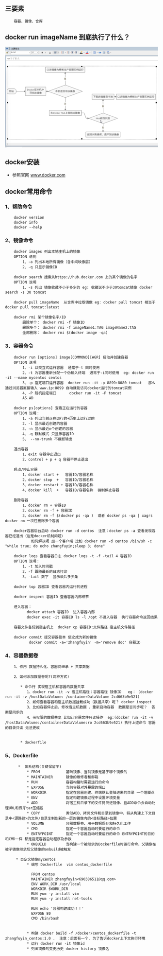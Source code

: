 ## 三要素
        容器、镜像、仓库

## docker run imageName 到底执行了什么？
![image](https://github.com/zhangfuyin/java/blob/master/docker/images/docker_run.jpeg)


## docker安装 
  * 参照官网 www.docker.com


## docker常用命令
### 1、帮助命令

        docker version
        docker info 
        docker --help

### 2、镜像命令

        docker images 列出本地主机上的镜像
        OPTION 说明
            1、-a 列出本地所有镜像（含中间映像层）
            2、-q 只显示镜像ID

        docker search 搜索从https://hub.docker.com 上的某个镜像的名字
        OPTION 说明
            1、-s 列出 镜像收藏不小于多少的 eg: 收藏说不小于30tomcat镜像 docker search -s 30 tomcat  

        docker pull imageName  从仓库中拉取镜像 eg: docker pull tomcat 相当于 docker pull tomcat:latest

        docker rmi 某个镜像名字/ID 
            删除单个： docker rmi -f 镜像ID
            删除多个： docker rmi -f imageName1:TAG imageName2:TAG
            全部删除： docker rmi $(docker image -qa)

### 3、容器命令

        docker run [options] image[COMMOND][AGR] 启动并创建容器
        OPTION 说明
            1、-i 以交互式运行容器  通常于-t 同时使用
            2、-t 为容器重新分配一个伪输入终端  通常于-i同时使用  eg: docker run -it --name mycentos centos
            3、-p 指定端口运行容器  docker run -it -p 8899:8080 tomcat   那么通过浏览器直接输入 www.ip:8899 自动就能访问docker运行的tomcat实例
            4、-P 随机指定端口      docker run -it -P tomcat
            AS.AD

        docker ps[options] 查看正在运行的容器
        OPTION 说明：
            1、-a 列出当前正在运行的+历史上运行过的
            2、-l 显示最近创建的容器
            3、-n 显示最近n个创建的容器
            4、-q 静默模式 只显示容器ID
            5、 --no-trunk 不截断输出
        
        退出容器
            1、exit 容器停止退出
            2、control + p + q 容器不停止退出

        启动/停止容器
            1、docker start +   容器ID/容器名称
            2、docker stop  +   容器ID/容器名称
            3、docker restart + 容器ID/容器名称
            4、docker kill  +   容器ID/容器名称  强制停止容器

        删除容器
            1、docker rm + 容器ID
            2、docker rm -f + 容器ID
            3、docker rm -f $(docker ps -qa )  或者 docker ps -qa | xagrs docker rm 一次性删除多个容器

        docker容器后台启动 docker run -d centos  注意：docker ps -a 查看发现容器已经退出（这是docker机制问题）
                如何解决呢 加一个客户端 比如 docker run -d centos /bin/sh -c "while true; do echo zhangfuyin;sleep 3; done"

        docker logs 查看容器日志 docker logs -t -f -tail 4 容器ID
        OPTION 说明：
            1、-t 加入时间戳
            2、-f 跟随最新的日志打印
            3、-tail 数字  显示最后多少条

        docker top 容器ID 查看容器内运行的进程

        docker inspect 容器ID 查看容器内部细节
        
        进入容器：
              docker attach 容器ID  进入容器内部
              docker exec -it 容器ID ls -l /opt 不进入容器  执行容器命令返回结果
              
        容器文件备份到宿主机上  docker cp 容器ID:文件路径 宿主机文件路径
        
        docker commit 提交容器副本 使之成为新的镜像
               docker commit -a='zhangfuyin' -m='remove doc' 容器ID
               
   ### 4、容器数据卷
        1、作用 数据持久化、容器间继承 + 共享数据
        
        2、如何添加数据卷呢?(两种方式)
        
           * 命令行 实现宿主机和容器的数据共享
              1、docker run -it -v 宿主机路径：容器路径 镜像ID   eg： (docker run -it -v /hostDataVolume: /containerDataVolume 2cd663b9e521)
              2、如何查看容器和宿主机数据挂载成功（数据共享）呢？ docker inspect 
              3、比如容器停止后、修改宿主机数据 、重新启动容器  数据是否同步呢？  答案是同步的
              4、带权限的数据共享 比如让容器文件只读操作  eg:(docker run -it -v /hostDataVolume:/contailnerDataVolume:ro 2cd663b9e521) 执行上述命令 容器的目录只读 无法更改
              
              
           * dockerfile
              
   ### 5、Dockerfile            
              
          *  体系结构(关键保留字)
              * FROM            基础镜像、当前镜像是基于哪个镜像的
              * MAINTAINER      镜像的维修者和邮箱
              * RUN             容器构建时需要运行的命令
              * EXPOSE          当前容器对外暴露的端口
              * WORKDIR         指定在容器创建、终端默认登陆进来的目录 一个落脚点
              * ENV             指定构建镜像过程中设置环境变量
              * ADD             将宿主机目录下的文件拷贝进镜像、且ADD命令会自动处理URL和假牙tar压缩包
              * COPY            类似ADD、拷贝文件和目录到镜像中、将从构建上下文目录中<源路径>的文件/目录复制到新的一层的镜像内的<目标路径>位置
              * VOLUME          容器数据卷、用于数据保存和持久化工作
              * CMD             指定一个容器启动时要运行的命令
              * ENTRYPOINT      指定一个容器启动时要运行的命令 ENTRYPOINT的目的和CMD一样 都是指定容器启动程序及参数
              * ONBUILD         当构建一个被继承的Dockerfile时运行命令、父镜像在被子镜像继承后父镜像的onbuild被触发

         * 自定义镜像mycentos
              * 编写 Dockerfile  vim centos_dockerfile
              
                FROM centos
                MAINTAINER zhangfuyin<690386511@qq.com>
                ENV WORK_DIR /usr/local
                WORKDIR $WORK_DIR
                RUN yum -y install vim
                RUN yum -y install net-tools

                RUN echo '容器构建成功！！'
                EXPOSE 80
                CMD /bin/bash
                
                
              * 构建 docker build -f /docker/centos_dockerfile -t zhangfuyin_centos:1.0 .  注意：后面有一个. 为了告诉docker上下文执行环境
              * 运行 docker run -it 镜像id
              * 列出镜像的变更历史 docker history 镜像名
              
              
              
       

        
        
        
        
        

